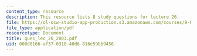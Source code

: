 ```yaml
---
content_type: resource
description: This resource lists 8 study questions for lecture 26.
file: https://ol-ocw-studio-app-production.s3.amazonaws.com/courses/9-01-neuroscience-and-behavior-fall-2003/000d8166af37031040d6816e59bb9456_ques_lec_26_2003.pdf
file_type: application/pdf
resourcetype: Document
title: ques_lec_26_2003.pdf
uid: 000d8166-af37-0310-40d6-816e59bb9456
---
```

